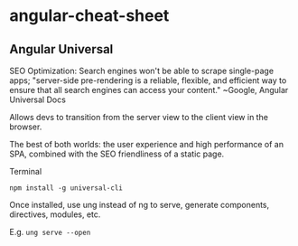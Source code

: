 # angular-cheat-sheet

## Angular Universal

SEO Optimization: Search engines won't be able to scrape single-page apps; "server-side pre-rendering  is a reliable, flexible, and efficient way to ensure that all search engines can access your content." ~Google, Angular Universal Docs

Allows devs to transition from the server view to the client view in the browser.

The best of both worlds: the user experience and high performance of an SPA, combined with the SEO friendliness of a static page.

Terminal
```
npm install -g universal-cli
```

Once installed, use ung instead of ng to serve, generate components, directives, modules, etc.

E.g. `ung serve --open`